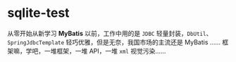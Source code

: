 # sqlite-test
从零开始从新学习 **MyBatis** 以前，工作中用的是 `JDBC` 轻量封装，`DbUtil`、`SpringJdbcTemplate` 轻巧优雅，但是无奈，我国市场的主流还是 MyBatis ...... 框架嘛，学吧，一堆框架，一堆 API，一堆 `xml` 视觉污染......
